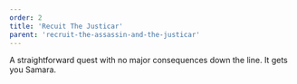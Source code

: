 ```yaml
---
order: 2
title: 'Recuit The Justicar'
parent: 'recruit-the-assassin-and-the-justicar'
---
```


A straightforward quest with no major consequences down the line. It gets you Samara.
